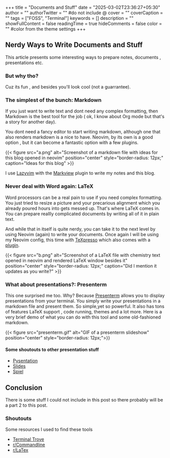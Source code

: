 +++
title = "Documents and Stuff"
date = "2025-03-02T23:36:27+05:30"
author = ""
authorTwitter = "" #do not include @
cover = ""
coverCaption = ""
tags = ["FOSS", "Terminal"]
keywords = []
description = ""
showFullContent = false
readingTime = true
hideComments = false
color = "" #color from the theme settings
+++

## Nerdy Ways to Write Documents and Stuff

This article presents some interesting ways
to prepare notes, documents , presentations
etc.

### But why tho?

Cuz its fun , and besides you'll look cool (not a guarrantee).

### The simplest of the bunch: Markdown

If you just want to write text and dont need any complex formatting,
then Markdown is the best tool for the job ( ok, I know
about Org mode but that's a story for another day).

You dont need a fancy editor to start writing markdown, although one
that also renders markdown is a nice to have. Neovim, by its own is a good
option , but it can become a fantastic option with a few plugins.

{{< figure src="a.png" alt="Screenshot of a markdown file with ideas for this blog opened in neovim" position="center" style="border-radius: 12px;" caption="Ideas for this blog" >}}

I use [Lazyvim](https://www.lazyvim.org/)
with the [Markview](https://github.com/OXY2DEV/markview.nvim) plugin to
write my notes and this blog.

### Never deal with Word again: LaTeX

Word processors can be a real pain to use if you need complex formatting. You just
tried to resize a picture and your precarious alignment which you already
poured hours into gets messed up. That's where LaTeX comes in.
You can prepare reallly complicated documents by writing all of it in plain text.

And while that in itself is quite nerdy, you can take it to the next level by
using Neovim (again) to write your documents. Once again I will be using
my Neovim config, this time with [TeXpresso](https://github.com/let-def/texpresso)
which also comes with a [plugin](https://github.com/let-def/texpresso.vim).

{{< figure src="b.png" alt="Screenshot of a LaTeX file with chemistry text opened in neovim and rendered LaTeX window besides it" position="center" style="border-radius: 12px;" caption="Did I mention it updates as you write?" >}}

### What about presentations?: Presenterm

This one surprised me too. Why? Because [Presenterm](https://github.com/mfontanini/presenterm/)
allows you to display presentations
from your terminal. You simply write your presentations in a markdown file and present them.
So simple,yet so powerful. It also has tons of features LaTeX support
, code running, themes and a lot more.
Here is a very brief demo of what you can do with this tool
and some old-fashioned markdown.

{{< figure src="presenterm.gif" alt="GIF of a presenterm slideshow" position="center" style="border-radius: 12px;">}}

#### Some shoutouts to other presentation stuff

- [Pysentation](https://github.com/mimseyedi/pysentation)
- [Slides](https://github.com/maaslalani/slides)
- [Spiel](https://github.com/JoshKarpel/spiel)

## Conclusion

There is some stuff I could not include in this post
so there probably will be a part 2 to this post.

### Shoutouts

Some resources I used to find these tools

- [Terminal Trove](https://terminaltrove.com/)
- [r/Commandline](https://www.reddit.com/r/commandline/)
- [r/LaTex](https://www.reddit.com/r/LaTeX/)
